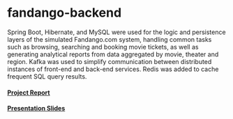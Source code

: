 # fandango-backend

 Spring Boot, Hibernate, and MySQL were used for the logic and persistence layers of the simulated Fandango.com system, handling common tasks such as browsing, searching and booking movie tickets, as well as generating analytical reports from data aggregated by movie, theater and region. Kafka was used to simplify communication between distributed instances of front-end and back-end services. Redis was added to cache frequent SQL query results.

#### [Project Report](docs/CMPE273%20Project%20Report.pdf)

#### [Presentation Slides](docs/Fandango%20simulation%20Presentation.pdf)